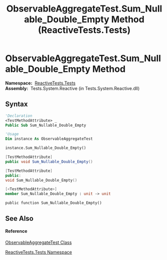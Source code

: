 ﻿---
title: ObservableAggregateTest.Sum_Nullable_Double_Empty Method  (ReactiveTests.Tests)
TOCTitle: Sum_Nullable_Double_Empty Method
ms:assetid: M:ReactiveTests.Tests.ObservableAggregateTest.Sum_Nullable_Double_Empty
ms:mtpsurl: https://msdn.microsoft.com/en-us/library/reactivetests.tests.observableaggregatetest.sum_nullable_double_empty(v=VS.103)
ms:contentKeyID: 36620102
ms.date: 06/28/2011
mtps_version: v=VS.103
f1_keywords:
- ReactiveTests.Tests.ObservableAggregateTest.Sum_Nullable_Double_Empty
dev_langs:
- CSharp
- JScript
- VB
- FSharp
- c++
---

# ObservableAggregateTest.Sum\_Nullable\_Double\_Empty Method

**Namespace:**  [ReactiveTests.Tests](hh289046\(v=vs.103\).md)  
**Assembly:**  Tests.System.Reactive (in Tests.System.Reactive.dll)

## Syntax

``` vb
'Declaration
<TestMethodAttribute> _
Public Sub Sum_Nullable_Double_Empty
```

``` vb
'Usage
Dim instance As ObservableAggregateTest

instance.Sum_Nullable_Double_Empty()
```

``` csharp
[TestMethodAttribute]
public void Sum_Nullable_Double_Empty()
```

``` c++
[TestMethodAttribute]
public:
void Sum_Nullable_Double_Empty()
```

``` fsharp
[<TestMethodAttribute>]
member Sum_Nullable_Double_Empty : unit -> unit 
```

``` jscript
public function Sum_Nullable_Double_Empty()
```

## See Also

#### Reference

[ObservableAggregateTest Class](hh314823\(v=vs.103\).md)

[ReactiveTests.Tests Namespace](hh289046\(v=vs.103\).md)

